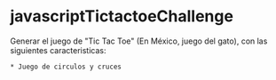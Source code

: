 # javascriptTictactoeChallenge

 Generar el juego de "Tic Tac Toe" (En México, juego del gato), con las siguientes caracteristicas:

    * Juego de circulos y cruces 